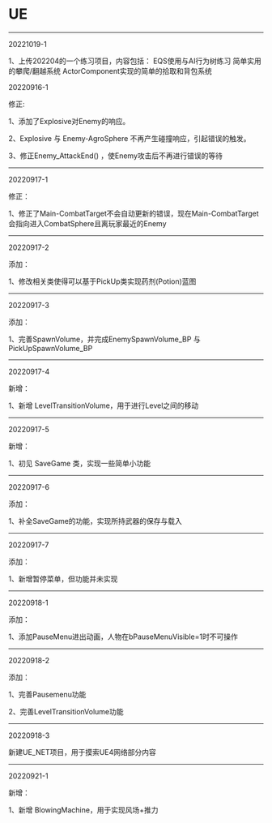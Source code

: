 # UE

----------
20221019-1

1、上传202204的一个练习项目，内容包括：
   EQS使用与AI行为树练习 
   简单实用的攀爬/翻越系统
   ActorComponent实现的简单的拾取和背包系统


20220916-1

修正:

1、添加了Explosive对Enemy的响应。

2、Explosive 与 Enemy-AgroSphere 不再产生碰撞响应，引起错误的触发。

3、修正Enemy_AttackEnd() ，使Enemy攻击后不再进行错误的等待

----------
20220917-1

修正：

1、修正了Main-CombatTarget不会自动更新的错误，现在Main-CombatTarget会指向进入CombatSphere且离玩家最近的Enemy

----------
20220917-2

添加：

1、修改相关类使得可以基于PickUp类实现药剂(Potion)蓝图

----------
20220917-3

添加：

1、完善SpawnVolume，并完成EnemySpawnVolume_BP 与 PickUpSpawnVolume_BP

----------
20220917-4

新增：

1、新增 LevelTransitionVolume，用于进行Level之间的移动

----------
20220917-5

新增：

1、初见 SaveGame 类，实现一些简单小功能

----------
20220917-6

添加：

1、补全SaveGame的功能，实现所持武器的保存与载入

----------
20220917-7

添加：

1、新增暂停菜单，但功能并未实现

----------
20220918-1

添加：

1、添加PauseMenu进出动画，人物在bPauseMenuVisible=1时不可操作

----------
20220918-2

添加：

1、完善Pausemenu功能

2、完善LevelTransitionVolume功能

----------
20220918-3

新建UE_NET项目，用于摸索UE4网络部分内容

----------
20220921-1

新增：

1、新增 BlowingMachine，用于实现风场+推力
